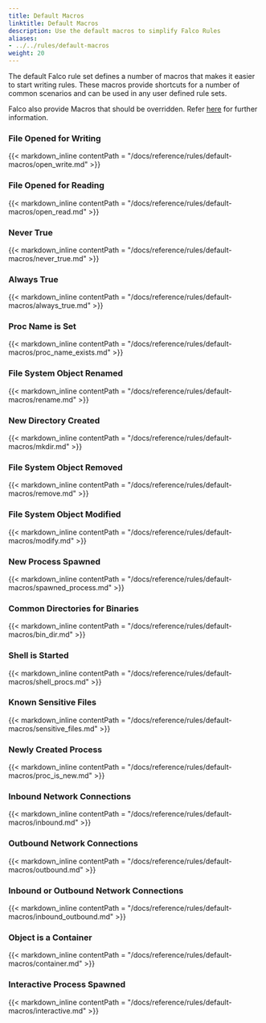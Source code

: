 ```yaml
---
title: Default Macros
linktitle: Default Macros
description: Use the default macros to simplify Falco Rules
aliases:
- ../../rules/default-macros
weight: 20
---
```


The default Falco rule set defines a number of macros that makes it easier to start writing rules. These macros provide shortcuts for a number of common scenarios and can be used in any user defined rule sets. 

Falco also provide Macros that should be overridden. Refer [here](/docs/reference/rules/macros-override) for further information.

### File Opened for Writing

{{< markdown_inline contentPath = "/docs/reference/rules/default-macros/open_write.md" >}}

### File Opened for Reading

{{< markdown_inline contentPath = "/docs/reference/rules/default-macros/open_read.md" >}}

### Never True

{{< markdown_inline contentPath = "/docs/reference/rules/default-macros/never_true.md" >}}

### Always True

{{< markdown_inline contentPath = "/docs/reference/rules/default-macros/always_true.md" >}}

### Proc Name is Set

{{< markdown_inline contentPath = "/docs/reference/rules/default-macros/proc_name_exists.md" >}}

### File System Object Renamed

{{< markdown_inline contentPath = "/docs/reference/rules/default-macros/rename.md" >}}

### New Directory Created

{{< markdown_inline contentPath = "/docs/reference/rules/default-macros/mkdir.md" >}}

### File System Object Removed

{{< markdown_inline contentPath = "/docs/reference/rules/default-macros/remove.md" >}}

### File System Object Modified

{{< markdown_inline contentPath = "/docs/reference/rules/default-macros/modify.md" >}}

### New Process Spawned

{{< markdown_inline contentPath = "/docs/reference/rules/default-macros/spawned_process.md" >}}

### Common Directories for Binaries

{{< markdown_inline contentPath = "/docs/reference/rules/default-macros/bin_dir.md" >}}

### Shell is Started

{{< markdown_inline contentPath = "/docs/reference/rules/default-macros/shell_procs.md" >}}

### Known Sensitive Files

{{< markdown_inline contentPath = "/docs/reference/rules/default-macros/sensitive_files.md" >}}

### Newly Created Process

{{< markdown_inline contentPath = "/docs/reference/rules/default-macros/proc_is_new.md" >}}

### Inbound Network Connections

{{< markdown_inline contentPath = "/docs/reference/rules/default-macros/inbound.md" >}}

### Outbound Network Connections

{{< markdown_inline contentPath = "/docs/reference/rules/default-macros/outbound.md" >}}

### Inbound or Outbound Network Connections

{{< markdown_inline contentPath = "/docs/reference/rules/default-macros/inbound_outbound.md" >}}

### Object is a Container

{{< markdown_inline contentPath = "/docs/reference/rules/default-macros/container.md" >}}

### Interactive Process Spawned

{{< markdown_inline contentPath = "/docs/reference/rules/default-macros/interactive.md" >}}
